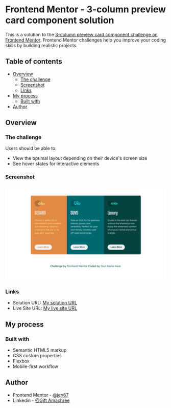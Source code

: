 # Frontend Mentor - 3-column preview card component solution

This is a solution to the [3-column preview card component challenge on Frontend Mentor](https://www.frontendmentor.io/challenges/3column-preview-card-component-pH92eAR2-). Frontend Mentor challenges help you improve your coding skills by building realistic projects.

## Table of contents

- [Overview](#overview)
  - [The challenge](#the-challenge)
  - [Screenshot](#screenshot)
  - [Links](#links)
- [My process](#my-process)
  - [Built with](#built-with)
- [Author](#author)

## Overview

### The challenge

Users should be able to:

- View the optimal layout depending on their device's screen size
- See hover states for interactive elements

### Screenshot

![My desktop](./design/My%20desktop%20design.png)

### Links

- Solution URL: [My solution URL](https://github.com/jen67/hosting/tree/main/3-column-preview-card-component-main)
- Live Site URL: [My live site URL](https://jen67.github.io/hosting/3-column-preview-card-component-main/index.html)

## My process

### Built with

- Semantic HTML5 markup
- CSS custom properties
- Flexbox
- Mobile-first workflow

## Author

- Frontend Mentor - [@jen67](https://www.frontendmentor.io/profile/jen67)
- Linkedin - [@Gift Amachree](https://www.linkedin.com/in/gift-amachree-8a523623b/)
